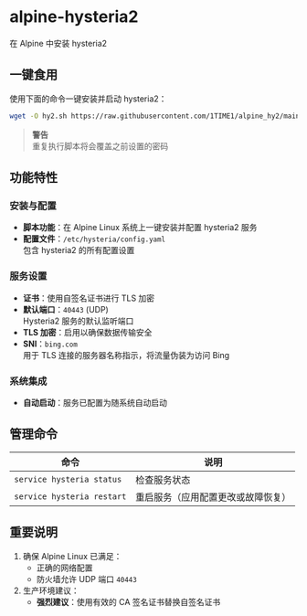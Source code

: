 # alpine-hysteria2

在 Alpine 中安装 hysteria2

## 一键食用

使用下面的命令一键安装并启动 hysteria2：

```bash
wget -O hy2.sh https://raw.githubusercontent.com/1TIME1/alpine_hy2/main/hy2.sh && sh hy2.sh
```

> **警告**  
> 重复执行脚本将会覆盖之前设置的密码

## 功能特性

### 安装与配置
- **脚本功能**：在 Alpine Linux 系统上一键安装并配置 hysteria2 服务
- **配置文件**：`/etc/hysteria/config.yaml`  
  包含 hysteria2 的所有配置设置

### 服务设置
- **证书**：使用自签名证书进行 TLS 加密
- **默认端口**：`40443` (UDP)  
  Hysteria2 服务的默认监听端口
- **TLS 加密**：启用以确保数据传输安全
- **SNI**：`bing.com`  
  用于 TLS 连接的服务器名称指示，将流量伪装为访问 Bing

### 系统集成
- **自动启动**：服务已配置为随系统自动启动

## 管理命令
| 命令 | 说明 |
|------|------|
| `service hysteria status` | 检查服务状态 |
| `service hysteria restart` | 重启服务（应用配置更改或故障恢复） |

## 重要说明
1. 确保 Alpine Linux 已满足：
   - 正确的网络配置
   - 防火墙允许 UDP 端口 `40443`
2. 生产环境建议：
   - **强烈建议**：使用有效的 CA 签名证书替换自签名证书
